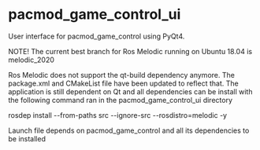 # pacmod_game_control_ui
User interface for pacmod_game_control using PyQt4.

NOTE! The current best branch for Ros Melodic running on Ubuntu 18.04 is melodic_2020

Ros Melodic does not support the qt-build dependency anymore. The package.xml and CMakeList file have been updated to reflect that. The application is still dependent on Qt and all dependencies can be install with the following command ran in the pacmod_game_control_ui directory

rosdep install --from-paths src --ignore-src --rosdistro=melodic -y

Launch file depends on pacmod_game_control and all its dependencies to be installed



